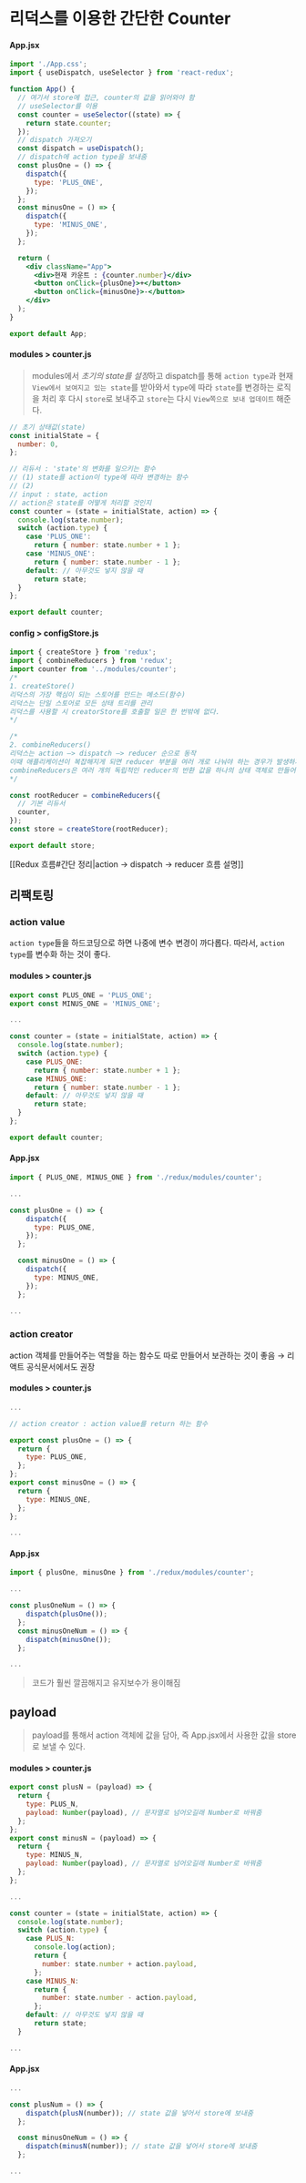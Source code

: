 # 리덕스를 이용한 간단한 Counter

#### App.jsx

```jsx
import './App.css';
import { useDispatch, useSelector } from 'react-redux';

function App() {
  // 여기서 store에 접근, counter의 값을 읽어와야 함
  // useSelector를 이용
  const counter = useSelector((state) => {
    return state.counter;
  });
  // dispatch 가져오기
  const dispatch = useDispatch();
  // dispatch에 action type을 보내줌
  const plusOne = () => {
    dispatch({
      type: 'PLUS_ONE',
    });
  };
  const minusOne = () => {
    dispatch({
      type: 'MINUS_ONE',
    });
  };

  return (
    <div className="App">
      <div>현재 카운트 : {counter.number}</div>
      <button onClick={plusOne}>+</button>
      <button onClick={minusOne}>-</button>
    </div>
  );
}

export default App;
```

#### modules > counter.js

> modules에서 *초기의 state를 설정*하고 dispatch를 통해 `action type`과 현재 `View에서 보여지고 있는 state`를 받아와서 `type`에 따라 `state`를 변경하는 로직을 처리 후 다시 `store`로 보내주고 `store`는 다시 `View쪽으로 보내 업데이트` 해준다.

```javascript
// 초기 상태값(state)
const initialState = {
  number: 0,
};

// 리듀서 : 'state'의 변화를 일으키는 함수
// (1) state를 action이 type에 따라 변경하는 함수
// (2)
// input : state, action
// action은 state를 어떻게 처리할 것인지
const counter = (state = initialState, action) => {
  console.log(state.number);
  switch (action.type) {
    case 'PLUS_ONE':
      return { number: state.number + 1 };
    case 'MINUS_ONE':
      return { number: state.number - 1 };
    default: // 아무것도 넣지 않을 때
      return state;
  }
};

export default counter;
```

#### config > configStore.js

```javascript
import { createStore } from 'redux';
import { combineReducers } from 'redux';
import counter from '../modules/counter';
/*
1. createStore()
리덕스의 가장 핵심이 되는 스토어를 만드는 메소드(함수) 
리덕스는 단일 스토어로 모든 상태 트리를 관리
리덕스를 사용할 시 creatorStore를 호출할 일은 한 번밖에 없다.
*/

/*
2. combineReducers()
리덕스는 action —> dispatch —> reducer 순으로 동작
이때 애플리케이션이 복잡해지게 되면 reducer 부분을 여러 개로 나눠야 하는 경우가 발생하게 되는데,
combineReducers은 여러 개의 독립적인 reducer의 반환 값을 하나의 상태 객체로 만들어준다.
*/

const rootReducer = combineReducers({
  // 기본 리듀서
  counter,
});
const store = createStore(rootReducer);

export default store;
```

[[Redux 흐름#간단 정리|action → dispatch → reducer 흐름 설명]]

## 리팩토링

### action value
`action type`들을 하드코딩으로 하면 나중에 변수 변경이 까다롭다. 
따라서, `action type`를 변수화 하는 것이 좋다. 

#### modules > counter.js
```js
export const PLUS_ONE = 'PLUS_ONE';
export const MINUS_ONE = 'MINUS_ONE';

...

const counter = (state = initialState, action) => {
  console.log(state.number);
  switch (action.type) {
    case PLUS_ONE:
      return { number: state.number + 1 };
    case MINUS_ONE:
      return { number: state.number - 1 };
    default: // 아무것도 넣지 않을 때
      return state;
  }
};

export default counter;
```

#### App.jsx

```jsx
import { PLUS_ONE, MINUS_ONE } from './redux/modules/counter';

...

const plusOne = () => {
    dispatch({
      type: PLUS_ONE,
    });
  };

  const minusOne = () => {
    dispatch({
      type: MINUS_ONE,
    });
  };

...
```

### action creator

action 객체를 만들어주는 역할을 하는 함수도 따로 만들어서 보관하는 것이 좋음
→ 리액트 공식문서에서도 권장

#### modules > counter.js

```jsx
...

// action creator : action value를 return 하는 함수

export const plusOne = () => {
  return {
    type: PLUS_ONE,
  };
};
export const minusOne = () => {
  return {
    type: MINUS_ONE,
  };
};

...
```

#### App.jsx

```jsx
import { plusOne, minusOne } from './redux/modules/counter';

...

const plusOneNum = () => {
    dispatch(plusOne());
  };
  const minusOneNum = () => {
    dispatch(minusOne());
  };

...
```

> 코드가 훨씬 깔끔해지고 유지보수가 용이해짐

## payload

> payload를 통해서 action 객체에 값을 담아, 즉 App.jsx에서 사용한 값을 store로 보낼 수 있다. 

#### modules > counter.js

```jsx
export const plusN = (payload) => {
  return {
    type: PLUS_N,
    payload: Number(payload), // 문자열로 넘어오길래 Number로 바꿔줌
  };
};
export const minusN = (payload) => {
  return {
    type: MINUS_N,
    payload: Number(payload), // 문자열로 넘어오길래 Number로 바꿔줌
  };
};

... 

const counter = (state = initialState, action) => {
  console.log(state.number);
  switch (action.type) {
    case PLUS_N:
      console.log(action);
      return {
        number: state.number + action.payload,
      };
    case MINUS_N:
      return {
        number: state.number - action.payload,
      };
    default: // 아무것도 넣지 않을 때
      return state;
  }

...
```

#### App.jsx

```jsx
...

const plusNum = () => {
    dispatch(plusN(number)); // state 값을 넣어서 store에 보내줌
  };

  const minusOneNum = () => {
    dispatch(minusN(number)); // state 값을 넣어서 store에 보내줌
  };

...
```